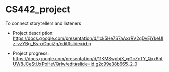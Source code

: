 # CS442_project
To connect storytellers and listeners

* Project description: <https://docs.google.com/presentation/d/1ck5He7S7aAxrRV2gDvEjYkeUIz-vzYBg_Bs-oOqciZg/edit#slide=id.p>

* Project progress: <https://docs.google.com/presentation/d/11KMSwpbjX_gGcZcTY_Qxx6htUW8JCeStUxPoHeVQrIw/edit#slide=id.g2c99e38b665_2_0>
